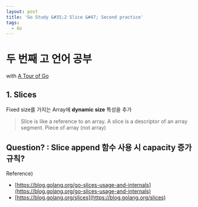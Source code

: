 ```yaml
---
layout: post
title: 'Go Study &#35;2 Slice &#47; Second practice'
tags:
  - Go
---
```


# 두 번째 고 언어 공부

with [A Tour of Go](https://tour.golang.org)

## 1. Slices

Fixed size를 가지는 Array에 **dynamic size** 특성을 추가

> Slice is like a reference to an array. A slice is a descriptor of an array segment. Piece of array \(not array\)

## Question? : Slice append 함수 사용 시 capacity 증가 규칙?

Reference\)

* [https://blog.golang.org/go-slices-usage-and-internals](https://blog.golang.org/go-slices-usage-and-internals)
* [https://blog.golang.org/slices](https://blog.golang.org/slices)

